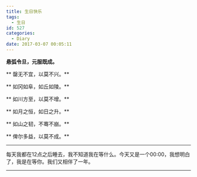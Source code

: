 ```yaml
---
title: 生日快乐
tags:
  - 生日
id: 527
categories:
  - Diary
date: 2017-03-07 00:05:11
---
```


**悬弧令旦，元服既成。**

** 罄无不宜，以莫不兴。**

** 如冈如阜，如丘如陵。**

** 如川方至，以莫不增。**

** 如月之恒，如日之升。**

** 如山之韧，不骞不崩。**

** 俾尔多益，以莫不成。**

* * *


每天我都在12点之后睡去，我不知道我在等什么。今天又是一个00:00，我想明白了，我是在等你。我们又相伴了一年。


* * *